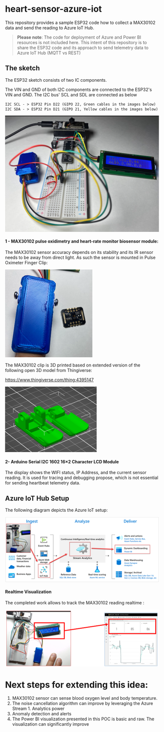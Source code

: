 # heart-sensor-azure-iot 

This repository provides a sample ESP32 code how to collect a MAX30102 data and send the reading to Azure IoT Hub.

> **Please note**: The code for deployment of Azure and Power BI resources is not included here. This intent of this repository is to share the ESP32 code and its approach to send telemetry data to Azure IoT Hub (MQTT vs REST)



## The sketch
The ESP32 sketch consists of two IC components.

The VIN and GND of both I2C components are connected to the ESP32's VIN and GND. The I2C bus' SCL and SDL are connected as below

```
I2C SCL - > ESP32 Pin D22 (GIPO 22, Green cables in the images below) 
I2C SDA - > ESP32 Pin D21 (GIPO 21, Yellow cables in the images below) 
```

![MAX30102 ESP32 Sketch](images/sketch.png)


#### 1 - MAX30102 pulse oxidimetry and heart-rate monitor biosensor module:

The MAX30102 sensor accuracy depends on its stability and its IR sensor needs to be away from direct light. As such the sensor is mounted in Pulse Oximeter Finger Clip:  

![MAX30102 Clip](images/MAX30102-clip.png)

The MAX30102 clip is 3D printed based on extended version of the following open 3D model from Thingiverse: 

https://www.thingiverse.com/thing:4395147

![MAX30102 Clip](images/clip1.png)

#### 2- Arduino Serial I2C 1602 16×2 Character LCD Module

The display shows the WIFI status, IP Address, and the current sensor reading. It is used for tracing and debugging propose, which is not essential for sending heartbeat telemetry data.

## Azure IoT Hub Setup


The following diagram depicts the Azure IoT setup:

![MAX30102 Clip](images/azure-iot.png)

#### Realtime Visualization
The completed work allows to track the MAX30102 reading realtime :

![MAX30102 realtime](images/realtime-visualization.png)




# Next steps for extending this idea:

1. MAX30102 sensor can sense blood oxygen level and body temperature.
1. The noise cancellation algorithm can improve by leveraging the Azure Stream 1. Analytics power
1. Anomaly detection and alerts
1. The Power BI visualization presented in this POC is basic and raw. The visualization can significantly improve


